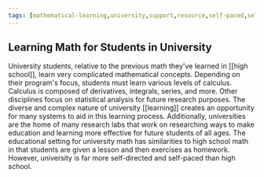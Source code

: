 ```yaml
---
tags: [mathematical-learning,university,support,resource,self-paced,self-directed]
---
```


## Learning Math for Students in University

University students, relative to the previous math they've learned in [[high school]], learn very complicated mathematical concepts. Depending on their program's focus, students must learn various levels of calculus.  Calculus is composed of derivatives, integrals, series, and more. Other disciplines focus on statistical analysis for future research purposes. The diverse and complex nature of university [[learning]] creates an opportunity for many systems to aid in this learning process. Additionally, universities are the home of many research labs that work on researching ways to make education and learning more effective for future students of all ages. The educational setting for university math has similarities to high school math in that students are given a lesson and then exercises as homework. However, university is far more self-directed and self-paced than high school.